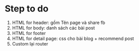 # Step to do
1. HTML for header: gồm Tên page và share fb
2. HTML for body: danh sách các bài post
3. HTML for footer
4. HTML for detail page: css cho bài blog + recommend post
5. Custom lại router